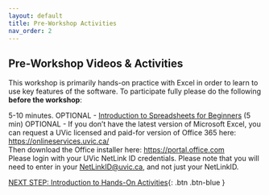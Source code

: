 ```yaml
---
layout: default
title: Pre-Workshop Activities
nav_order: 2
---
```

## Pre-Workshop Videos & Activities
This workshop is primarily hands-on practice with Excel in order to learn to use key features of the software. To participate fully please do the following **before the workshop**:

5-10 minutes.
OPTIONAL - [Introduction to Spreadsheets for Beginners](https://www.youtube.com/watch?v=rJbf-2XXsuY) (5 min)
OPTIONAL - If you don’t have the latest version of Microsoft Excel, you can request a UVic licensed and paid-for version of Office 365 here: https://onlineservices.uvic.ca/   
Then download the Office installer here: https://portal.office.com   
Please login with your UVic NetLink ID credentials. Please note that you will need to enter in your NetLinkID@uvic.ca, and not just your NetLinkID.

[NEXT STEP: Introduction to Hands-On Activities](activities-intro.html){: .btn .btn-blue }

